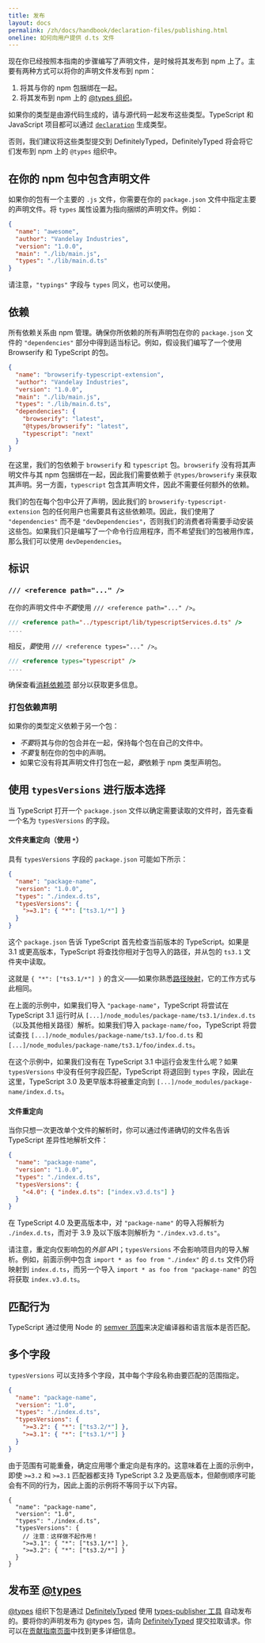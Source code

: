 ```yaml
---
title: 发布
layout: docs
permalink: /zh/docs/handbook/declaration-files/publishing.html
oneline: 如何向用户提供 d.ts 文件
---
```


现在你已经按照本指南的步骤编写了声明文件，是时候将其发布到 npm 上了。主要有两种方式可以将你的声明文件发布到 npm：

1. 将其与你的 npm 包捆绑在一起。
2. 将其发布到 npm 上的 [@types 组织](https://www.npmjs.com/~types)。

如果你的类型是由源代码生成的，请与源代码一起发布这些类型。TypeScript 和 JavaScript 项目都可以通过 [`declaration`](/zh/tsconfig#declaration) 生成类型。

否则，我们建议将这些类型提交到 DefinitelyTyped，DefinitelyTyped 将会将它们发布到 npm 上的 `@types` 组织中。

## 在你的 npm 包中包含声明文件

如果你的包有一个主要的 `.js` 文件，你需要在你的 `package.json` 文件中指定主要的声明文件。将 `types` 属性设置为指向捆绑的声明文件。例如：
     
```json
{
  "name": "awesome",
  "author": "Vandelay Industries",
  "version": "1.0.0",
  "main": "./lib/main.js",
  "types": "./lib/main.d.ts"
}
```

请注意，`"typings"` 字段与 `types` 同义，也可以使用。

## 依赖

所有依赖关系由 npm 管理。确保你所依赖的所有声明包在你的 `package.json` 文件的 `"dependencies"` 部分中得到适当标记。例如，假设我们编写了一个使用 Browserify 和 TypeScript 的包。

```json
{
  "name": "browserify-typescript-extension",
  "author": "Vandelay Industries",
  "version": "1.0.0",
  "main": "./lib/main.js",
  "types": "./lib/main.d.ts",
  "dependencies": {
    "browserify": "latest",
    "@types/browserify": "latest",
    "typescript": "next"
  }
}
```

在这里，我们的包依赖于 `browserify` 和 `typescript` 包。`browserify` 没有将其声明文件与其 npm 包捆绑在一起，因此我们需要依赖于 `@types/browserify` 来获取其声明。另一方面，`typescript` 包含其声明文件，因此不需要任何额外的依赖。

我们的包在每个包中公开了声明，因此我们的 `browserify-typescript-extension` 包的任何用户也需要具有这些依赖项。因此，我们使用了 `"dependencies"` 而不是 `"devDependencies"`，否则我们的消费者将需要手动安装这些包。如果我们只是编写了一个命令行应用程序，而不希望我们的包被用作库，那么我们可以使用 `devDependencies`。

## 标识

### `/// <reference path="..." />`

在你的声明文件中*不要*使用 `/// <reference path="..." />`。

```ts
/// <reference path="../typescript/lib/typescriptServices.d.ts" />
....
```

相反，*要*使用 `/// <reference types="..." />`。

```ts
/// <reference types="typescript" />
....
```

确保查看[消耗依赖项](/zh/docs/handbook/declaration-files/library-structures.html#consuming-dependencies) 部分以获取更多信息。

### 打包依赖声明

如果你的类型定义依赖于另一个包：

- *不要*将其与你的包合并在一起，保持每个包在自己的文件中。
- *不要*复制在你的包中的声明。
- 如果它没有将其声明文件打包在一起，*要*依赖于 npm 类型声明包。

## 使用 `typesVersions` 进行版本选择

当 TypeScript 打开一个 `package.json` 文件以确定需要读取的文件时，首先查看一个名为 `typesVersions` 的字段。

#### 文件夹重定向（使用 `*`）

具有 `typesVersions` 字段的 `package.json` 可能如下所示：

```json
{
  "name": "package-name",
  "version": "1.0.0",
  "types": "./index.d.ts",
  "typesVersions": {
    ">=3.1": { "*": ["ts3.1/*"] }
  }
}
```

这个 `package.json` 告诉 TypeScript 首先检查当前版本的 TypeScript。如果是 3.1 或更高版本，TypeScript 将查找你相对于包导入的路径，并从包的 `ts3.1` 文件夹中读取。

这就是 `{ "*": ["ts3.1/*"] }` 的含义——如果你熟悉[路径映射](/zh/tsconfig#paths)，它的工作方式与此相同。

在上面的示例中，如果我们导入 `"package-name"`，TypeScript 将尝试在 TypeScript 3.1 运行时从 `[...]/node_modules/package-name/ts3.1/index.d.ts`（以及其他相关路径）解析。如果我们导入 `package-name/foo`，TypeScript 将尝试查找 `[...]/node_modules/package-name/ts3.1/foo.d.ts` 和 `[...]/node_modules/package-name/ts3.1/foo/index.d.ts`。

在这个示例中，如果我们没有在 TypeScript 3.1 中运行会发生什么呢？如果 `typesVersions` 中没有任何字段匹配，TypeScript 将退回到 `types` 字段，因此在这里，TypeScript 3.0 及更早版本将被重定向到 `[...]/node_modules/package-name/index.d.ts`。

#### 文件重定向

当你只想一次更改单个文件的解析时，你可以通过传递确切的文件名告诉 TypeScript 差异性地解析文件：

```json
{
  "name": "package-name",
  "version": "1.0.0",
  "types": "./index.d.ts",
  "typesVersions": {
    "<4.0": { "index.d.ts": ["index.v3.d.ts"] }
  }
}
```

在 TypeScript 4.0 及更高版本中，对 `"package-name"` 的导入将解析为 `./index.d.ts`，而对于 3.9 及以下版本则解析为 `"./index.v3.d.ts"`。

请注意，重定向仅影响包的*外部* API；`typesVersions` 不会影响项目内的导入解析。例如，前面示例中包含 `import * as foo from "./index"` 的 `d.ts` 文件仍将映射到 `index.d.ts`，而另一个导入 `import * as foo from "package-name"` 的包将获取 `index.v3.d.ts`。

## 匹配行为

TypeScript 通过使用 Node 的 [semver 范围](https://github.com/npm/node-semver#ranges)来决定编译器和语言版本是否匹配。

## 多个字段

`typesVersions` 可以支持多个字段，其中每个字段名称由要匹配的范围指定。

```json tsconfig
{
  "name": "package-name",
  "version": "1.0",
  "types": "./index.d.ts",
  "typesVersions": {
    ">=3.2": { "*": ["ts3.2/*"] },
    ">=3.1": { "*": ["ts3.1/*"] }
  }
}
```

由于范围有可能重叠，确定应用哪个重定向是有序的。这意味着在上面的示例中，即使 `>=3.2` 和 `>=3.1` 匹配器都支持 TypeScript 3.2 及更高版本，但颠倒顺序可能会有不同的行为，因此上面的示例将不等同于以下内容。

```jsonc tsconfig
{
  "name": "package-name",
  "version": "1.0",
  "types": "./index.d.ts",
  "typesVersions": {
    // 注意：这样做不起作用！
    ">=3.1": { "*": ["ts3.1/*"] },
    ">=3.2": { "*": ["ts3.2/*"] }
  }
}
```

## 发布至 [@types](https://www.npmjs.com/~types)

[@types](https://www.npmjs.com/~types) 组织下包是通过 [DefinitelyTyped](https://github.com/DefinitelyTyped/DefinitelyTyped) 使用 [types-publisher 工具](https://github.com/microsoft/DefinitelyTyped-tools/tree/master/packages/publisher) 自动发布的。要将你的声明发布为 @types 包，请向 [DefinitelyTyped](https://github.com/DefinitelyTyped/DefinitelyTyped) 提交拉取请求。你可以在[贡献指南页面](https://definitelytyped.github.io/guides/contributing.html)中找到更多详细信息。
